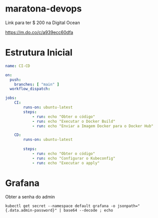 # maratona-devops

Link para ter $ 200 na Digital Ocean

https://m.do.co/c/a939ecc60dfa


# Estrutura Inicial

```yaml
name: CI-CD

on:
  push:
    branches: [ "main" ]
  workflow_dispatch:

jobs:
    CI:
        runs-on: ubuntu-latest
        steps:
            - run: echo "Obter o código"
            - run: echo "Executar o Docker Build"
            - run: echo "Enviar a Imagem Docker para o Docker Hub"

    CD:
        runs-on: ubuntu-latest
        
        steps:
            - run: echo "Obter o código"
            - run: echo "Configurar o Kubeconfig"
            - run: echo "Executar o apply"
```        


# Grafana

Obter a senha do admin
```        
kubectl get secret --namespace default grafana -o jsonpath="{.data.admin-password}" | base64 --decode ; echo
```        

